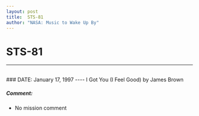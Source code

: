 ```yaml
---
layout: post
title:  STS-81
author: "NASA: Music to Wake Up By"
---
```


# STS-81
----
<br/>
### DATE: January 17, 1997
----
I Got You (I Feel Good) by James Brown

##### Comment:
* No mission comment
